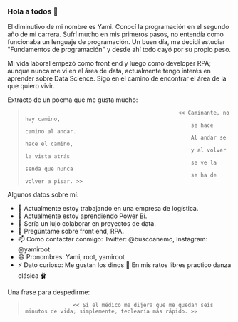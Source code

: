 ### Hola a todos 👋

El diminutivo de mi nombre es Yami. Conocí la programación en el segundo año de mi carrera. Sufrí mucho en mis primeros pasos, no entendía como funcionaba un lenguaje de programación. Un buen día, me decidí estudiar "Fundamentos de programación" y desde ahí todo cayó por su propio peso.

Mi vida laboral empezó como front end y luego como developer RPA; aunque nunca me vi en el área de data, actualmente tengo interés en aprender sobre Data Science. Sigo en el camino de encontrar el área de la que quiero vivir. 

Extracto de un poema que me gusta mucho:
>                                                     << Caminante, no hay camino,
>                                                         se hace camino al andar.
>                                                         Al andar se hace el camino,
>                                                         y al volver la vista atrás
>                                                         se ve la senda que nunca
>                                                         se ha de volver a pisar. >>

Algunos datos sobre mí:

- 🔭 Actualmente estoy trabajando en una empresa de logística.
- 🌱 Actualmente estoy aprendiendo Power Bi.
- 👯 Sería un lujo colaborar en proyectos de data.
- 💬 Pregúntame sobre front end, RPA.
- 📫 Cómo contactar conmigo: Twitter: @buscoanemo, Instagram: @yamiroot
- 😄 Pronombres: Yami, root, yamiroot
- ⚡ Dato curioso: Me gustan los dinos 🦖 En mis ratos libres practico danza clásica 🩰


Una frase para despedirme:
>                    << Si el médico me dijera que me quedan seis minutos de vida; simplemente, teclearía más rápido. >>
